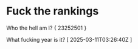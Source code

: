# Fuck the rankings

Who the hell am I?
{ 23252501 }

What fucking year is it?
[ 2025-03-11T03:26:40Z ]
